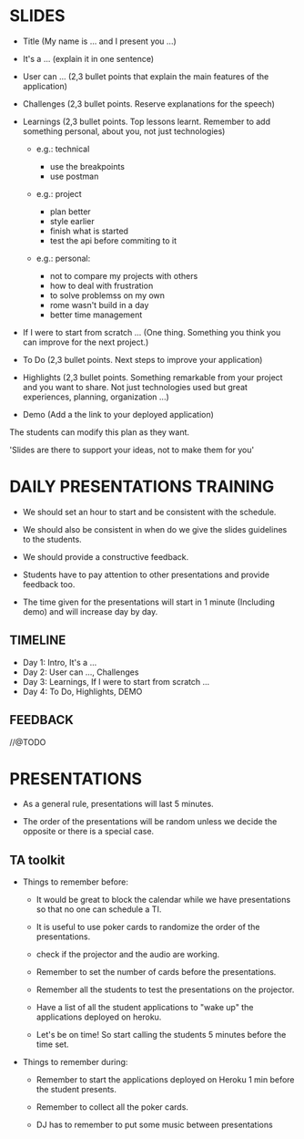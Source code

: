 # SLIDES

- Title (My name is ... and I present you ...)

- It's a ... (explain it in one sentence)

- User can ... (2,3 bullet points that explain the main features of the application)

- Challenges (2,3 bullet points. Reserve explanations for the speech)

- Learnings (2,3 bullet points. Top lessons learnt. Remember to add something personal, about you, not just technologies)
  - e.g.: technical
    - use the breakpoints
    - use postman

  - e.g.: project
    - plan better
    - style earlier
    - finish what is started
    - test the api before commiting to it

  - e.g.: personal:
    - not to compare my projects with others
    - how to deal with frustration
    - to solve problemss on my own
    - rome wasn't build in a day
    - better time management

- If I were to start from scratch ... (One thing. Something you think you can improve for the next project.)

- To Do (2,3 bullet points. Next steps to improve your application)

- Highlights (2,3 bullet points. Something remarkable from your project and you want to share. Not just technologies used but great experiences, planning, organization ...)

- Demo (Add a the link to your deployed application)

The students can modify this plan as they want.

'Slides are there to support your ideas, not to make them for you'

# DAILY PRESENTATIONS TRAINING

- We should set an hour to start and be consistent with the schedule.

-  We should also be consistent in when do we give the slides guidelines to the students.

- We should provide a constructive feedback.

- Students have to pay attention to other presentations and provide feedback too.

- The time given for the presentations will start in 1 minute (Including demo) and will increase day by day. 

## TIMELINE

- Day 1: Intro, It's a ...
- Day 2: User can ..., Challenges
- Day 3: Learnings, If I were to start from scratch ...
- Day 4: To Do, Highlights, DEMO

## FEEDBACK

//@TODO

# PRESENTATIONS

- As a general rule, presentations will last 5 minutes.

- The order of the presentations will be random unless we decide the opposite or there is a special case.

## TA toolkit

- Things to remember before:

  - It would be great to block the calendar while we have presentations so that no one can schedule a TI.

  - It is useful to use poker cards to randomize the order of the presentations.

  - check if the projector and the audio are working.

  - Remember to set the number of cards before the presentations.

  - Remember all the students to test the presentations on the projector.

  - Have a list of all the student applications to "wake up" the applications deployed on heroku.

  - Let's be on time! So start calling the students 5 minutes before the time set.

- Things to remember during:

  - Remember to start the applications deployed on Heroku 1 min before the student presents.

  - Remember to collect all the poker cards.

  - DJ has to remember to put some music between presentations